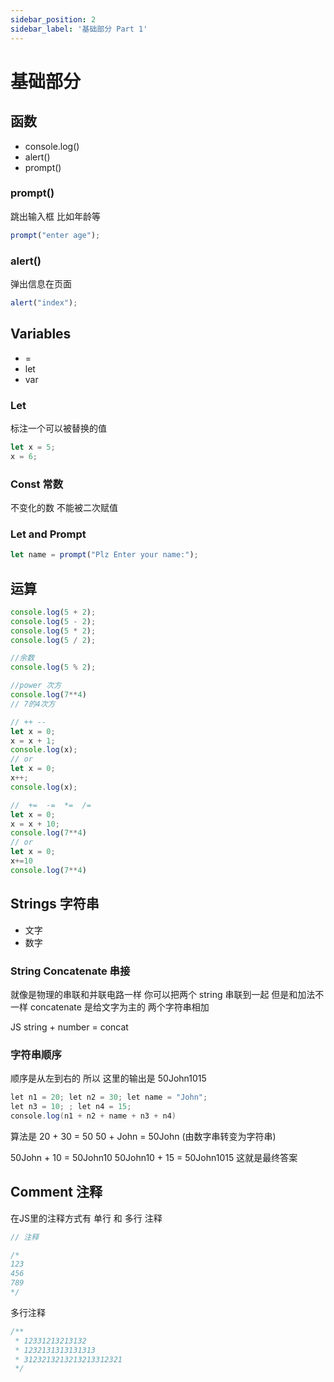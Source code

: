 ```yaml
---
sidebar_position: 2
sidebar_label: '基础部分 Part 1'
---
```


# 基础部分

## 函数

- console.log()
- alert()
- prompt()

### prompt()

跳出输入框  比如年龄等

```jsx
prompt("enter age");
```

### alert()

弹出信息在页面

```jsx
alert("index");
```

## Variables

- =
- let
- var

### Let

标注一个可以被替换的值

```jsx
let x = 5;
x = 6;
```

### Const 常数

不变化的数 不能被二次赋值

### Let and Prompt

```jsx
let name = prompt("Plz Enter your name:");
```

## 运算

```jsx
console.log(5 + 2);
console.log(5 - 2);
console.log(5 * 2);
console.log(5 / 2);

//余数
console.log(5 % 2);

//power 次方
console.log(7**4)
// 7的4次方

// ++ --
let x = 0;
x = x + 1;
console.log(x);
// or
let x = 0;
x++;
console.log(x);

//  +=  -=  *=  /=
let x = 0;
x = x + 10;
console.log(7**4)
// or
let x = 0;
x+=10
console.log(7**4)
```

## Strings 字符串

- 文字
- 数字

### String Concatenate 串接

就像是物理的串联和并联电路一样 你可以把两个 string 串联到一起 但是和加法不一样 concatenate 是给文字为主的 两个字符串相加

JS string + number = concat

### 字符串顺序

顺序是从左到右的 所以 这里的输出是 50John1015

```csharp
let n1 = 20; let n2 = 30; let name = "John";
let n3 = 10; ; let n4 = 15;
console.log(n1 + n2 + name + n3 + n4)
```

算法是 20 + 30 = 50       50 + John = 50John (由数字串转变为字符串)

50John + 10 = 50John10      50John10 + 15 = 50John1015 这就是最终答案

## Comment 注释

在JS里的注释方式有 单行 和 多行 注释

```csharp
// 注释

/*
123
456
789
*/
```

多行注释

```csharp
/**
 * 12331213213132
 * 1232131313131313
 * 3123213213213213312321
 */
```